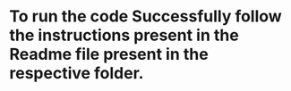 # To run the code Successfully follow the instructions present in the Readme file present in the respective folder.
